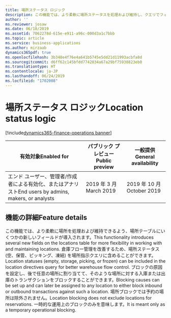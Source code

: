 ```yaml
---
title: 場所ステータス ロジック
description: この機能では、より柔軟に場所ステータスを処理および維持し、クエリでフィルターを使用できるよう、場所テーブルにいくつかの新しいフィールドが導入されます。
author: ''
ms.reviewer: josaw
ms.date: 06/18/2019
ms.assetid: 7062278d-615e-e911-a96c-000d3a1c7bbb
ms.topic: article
ms.service: business-applications
ms.author: mirzaab
dynamics365pdf: true
ms.openlocfilehash: 3b348e4f76e4a641b5745e5dd21d11993acbfa8d
ms.sourcegitcommit: d6ff62c145bfdd7742034a67a29bf75938823eb0
ms.translationtype: HT
ms.contentlocale: ja-JP
ms.lasthandoff: 06/24/2019
ms.locfileid: "1702008"
---
```

# <a name="location-status-logic"></a><span data-ttu-id="e9ecd-103">場所ステータス ロジック</span><span class="sxs-lookup"><span data-stu-id="e9ecd-103">Location status logic</span></span>
[!include[dynamics365-finance-operations banner](../includes/dynamics365-finance-operations.md)]

| <span data-ttu-id="e9ecd-104">有効対象</span><span class="sxs-lookup"><span data-stu-id="e9ecd-104">Enabled for</span></span>    |  <span data-ttu-id="e9ecd-105">パブリック プレビュー</span><span class="sxs-lookup"><span data-stu-id="e9ecd-105">Public preview</span></span> | <span data-ttu-id="e9ecd-106">一般提供</span><span class="sxs-lookup"><span data-stu-id="e9ecd-106">General availability</span></span> | 
| ---------- | ---------- |---------- |
|<span data-ttu-id="e9ecd-107">エンド ユーザー、管理者/作成者による有効化、またはアナリスト</span><span class="sxs-lookup"><span data-stu-id="e9ecd-107">End users by admins, makers, or analysts</span></span>|<span data-ttu-id="e9ecd-108">2019 年 3 月</span><span class="sxs-lookup"><span data-stu-id="e9ecd-108">March 2019</span></span>| <span data-ttu-id="e9ecd-109">2019 年 10 月</span><span class="sxs-lookup"><span data-stu-id="e9ecd-109">October 2019</span></span>|






## <a name="feature-details"></a><span data-ttu-id="e9ecd-110">機能の詳細</span><span class="sxs-lookup"><span data-stu-id="e9ecd-110">Feature details</span></span>
<!--feature detail start -->
<span data-ttu-id="e9ecd-111">この機能では、より柔軟に場所を処理および維持できるよう、場所テーブルにいくつかの新しいフィールドが導入されます。</span><span class="sxs-lookup"><span data-stu-id="e9ecd-111">This functionality introduces several new fields on the locations table for more flexibility in working with and maintaining locations.</span></span> <span data-ttu-id="e9ecd-112">倉庫フロー管理を改善するため、場所ステータス (空、保管、ピッキング、凍結) を場所指示クエリに含めることができます。</span><span class="sxs-lookup"><span data-stu-id="e9ecd-112">Location statuses (empty, storage, picking, or frozen) can be included in the location directives query for better warehouse flow control.</span></span> <span data-ttu-id="e9ecd-113">ブロックの原因を設定し、後で任意の場所に割り当てて、そのような場所に対する入庫または出庫のトランザクションをブロックすることができます。</span><span class="sxs-lookup"><span data-stu-id="e9ecd-113">Blocking causes can be set up and can later be assigned to any location to either block inbound or outbound transactions against such a location.</span></span> <span data-ttu-id="e9ecd-114">場所ブロックでは予約の場所は除外されません。</span><span class="sxs-lookup"><span data-stu-id="e9ecd-114">Location blocking does not exclude locations for reservations.</span></span> <span data-ttu-id="e9ecd-115">一時的な運用上のブロックのみを意味します。</span><span class="sxs-lookup"><span data-stu-id="e9ecd-115">It is meant only as a temporary operational blocking.</span></span>
<!--feature detail end -->










